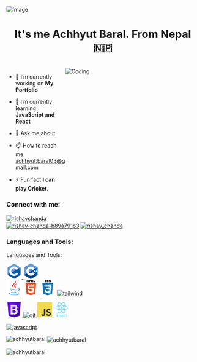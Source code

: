 ![Image](https://github.com/user-attachments/assets/7bddc5ca-749b-45fd-8028-1c36aea45ba2)

<h1 align="center">It's me Achhyut Baral. From Nepal🇳🇵 </h1>
<br>
<img align="right" alt="Coding" width="350" height="400" src="https://media1.giphy.com/media/v1.Y2lkPTc5MGI3NjExdDZsOGhwZWN4NW9rajRxbndzNXg1ZWJnZWd5ZHc1b3luZHMxaTNybCZlcD12MV9pbnRlcm5hbF9naWZfYnlfaWQmY3Q9Zw/kjETcOXKdbYLS/giphy.gif">

- 🔭 I’m currently working on **My Portfolio**

- 🌱 I’m currently learning **JavaScript and React**

- 💬 Ask me about 

- 📫 How to reach me achhyut.baral03@gmail.com

- ⚡ Fun fact **I can play Cricket**.

<h3 align="left">Connect with me:</h3>
<p align="left">
<a href="https://x.com/Mortalx___D" target="blank"><img align="center" src="https://raw.githubusercontent.com/rahuldkjain/github-profile-readme-generator/master/src/images/icons/Social/twitter.svg" alt="rishavchanda" height="30" width="40" /></a>
<a href="https://np.linkedin.com/in/achhyut-baral-541793320" target="blank"><img align="center" src="https://raw.githubusercontent.com/rahuldkjain/github-profile-readme-generator/master/src/images/icons/Social/linked-in-alt.svg" alt="rishav-chanda-b89a791b3" height="30" width="40" /></a>
<a href="https://www.instagram.com/achhyut_baral/" target="blank"><img align="center" src="https://raw.githubusercontent.com/rahuldkjain/github-profile-readme-generator/master/src/images/icons/Social/instagram.svg" alt="rishav_chanda" height="30" width="40" /></a>
</p>

<h3 align="left">Languages and Tools:</h3>
<p <h3 align="left">Languages and Tools:</h3>
<p align="left"> 
  
  <a href="https://www.cprogramming.com/" target="_blank" rel="noreferrer"> <img src="https://raw.githubusercontent.com/devicons/devicon/master/icons/c/c-original.svg" alt="c" width="40" height="40"/> </a> 
  <a href="https://www.w3schools.com/cpp/" target="_blank" rel="noreferrer"> <img src="https://raw.githubusercontent.com/devicons/devicon/master/icons/cplusplus/cplusplus-original.svg" alt="cplusplus" width="40" 
  height="40"/> </a>  
  <a href="https://www.java.com" target="_blank" rel="noreferrer"> <img src="https://raw.githubusercontent.com/devicons/devicon/master/icons/java/java-original.svg" alt="java" width="40" height="40"/> </a>
  <a href="https://www.w3.org/html/" target="_blank" rel="noreferrer"> <img src="https://raw.githubusercontent.com/devicons/devicon/master/icons/html5/html5-original-wordmark.svg" alt="html5" width="40" 
  height="40"/> </a>
  <a href="https://www.w3schools.com/css/" target="_blank" rel="noreferrer"> <img src="https://raw.githubusercontent.com/devicons/devicon/master/icons/css3/css3-original-wordmark.svg" alt="css3" width="40" 
  height="40"/> </a><a href="https://tailwindcss.com/" target="_blank" rel="noreferrer"> <img src="https://raw.githubusercontent.com/pheralb/svgl/main/static/library/tailwindcss.svg" alt="tailwind" width="40" height="40"/> </a> </p>
 
  <a href="https://getbootstrap.com" target="_blank" rel="noreferrer"> <img src="https://raw.githubusercontent.com/themedotid/bootstrap-icon/HEAD/docs/bootstrap-icon-css.png" alt="bootstrap" width="40" 
  height="40"/> </a> 
  <a href="https://git-scm.com/" target="_blank" rel="noreferrer"> <img src="https://www.vectorlogo.zone/logos/git-scm/git-scm-icon.svg" alt="git" width="40" height="40"/> </a> 
  <a href="https://developer.mozilla.org/en-US/docs/Web/JavaScript" target="_blank" rel="noreferrer"> <img src="https://raw.githubusercontent.com/devicons/devicon/master/icons/javascript/javascript-original.svg" 
  alt="javascript" width="40" height="40"/> </a> 
  <a href="https://reactjs.org/" target="_blank" rel="noreferrer"> <img src="https://raw.githubusercontent.com/devicons/devicon/master/icons/react/react-original-wordmark.svg" alt="react" width="40" height="40"/> 
  </a> </p>
  <a href="https://kotlinlang.org/" target="_blank" rel="noreferrer"> <img src="https://upload.wikimedia.org/wikipedia/commons/thumb/3/37/Kotlin_Icon_2021.svg/1024px-Kotlin_Icon_2021.svg.png" 
  alt="javascript" width="40" height="40"/> </a> 
  
<p><img align="left" src="https://github-readme-stats.vercel.app/api/top-langs?username=AchhyutB&show_icons=true&locale=en&layout=compact&theme=tokyonight" alt="achhyutbaral" /></p>

<p>&nbsp;<img align="center" src="https://github-readme-stats.vercel.app/api?username=AchhyutB&show_icons=true&locale=en&theme=tokyonight" alt="achhyutbaral" /></p>

<p><img align="center" src="https://github-readme-streak-stats.herokuapp.com/?user=AchhyutB&&theme=tokyonight" alt="achhyutbaral" /></p>

